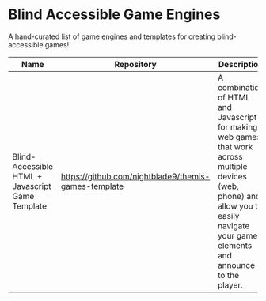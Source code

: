 # Blind Accessible Game Engines
A hand-curated list of game engines and templates for creating blind-accessible games!

| Name | Repository | Description |
| --- | --- | --- |
| Blind-Accessible HTML + Javascript Game Template | https://github.com/nightblade9/themis-games-template | A combination of HTML and Javascript for making web games that work across multiple devices (web, phone) and allow you to easily navigate your game elements and announce to the player. |
